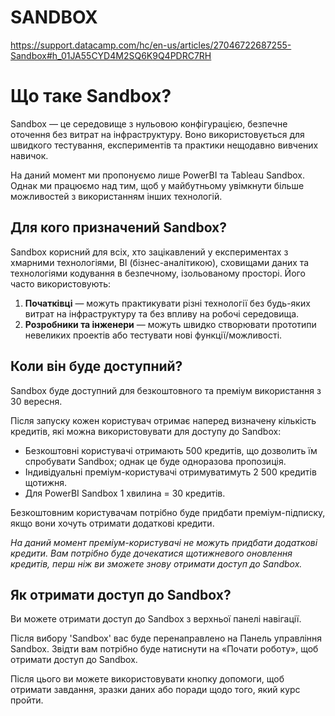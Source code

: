 
# SANDBOX
https://support.datacamp.com/hc/en-us/articles/27046722687255-Sandbox#h_01JA55CYD4M2SQ6K9Q4PDRC7RH

# Що таке Sandbox?

Sandbox — це середовище з нульовою конфігурацією, безпечне оточення без витрат на інфраструктуру. Воно використовується для швидкого тестування, експериментів та практики нещодавно вивчених навичок.

На даний момент ми пропонуємо лише PowerBI та Tableau Sandbox. Однак ми працюємо над тим, щоб у майбутньому увімкнути більше можливостей з використанням інших технологій.

## Для кого призначений Sandbox?

Sandbox корисний для всіх, хто зацікавлений у експериментах з хмарними технологіями, BI (бізнес-аналітикою), сховищами даних та технологіями кодування в безпечному, ізольованому просторі. Його часто використовують:

1. **Початківці** — можуть практикувати різні технології без будь-яких витрат на інфраструктуру та без впливу на робочі середовища.
2. **Розробники та інженери** — можуть швидко створювати прототипи невеликих проектів або тестувати нові функції/можливості.

## Коли він буде доступний?

Sandbox буде доступний для безкоштовного та преміум використання з 30 вересня.

Після запуску кожен користувач отримає наперед визначену кількість кредитів, які можна використовувати для доступу до Sandbox:
* Безкоштовні користувачі отримають 500 кредитів, що дозволить їм спробувати Sandbox; однак це буде одноразова пропозиція.
* Індивідуальні преміум-користувачі отримуватимуть 2 500 кредитів щотижня.
* Для PowerBI Sandbox 1 хвилина = 30 кредитів.

Безкоштовним користувачам потрібно буде придбати преміум-підписку, якщо вони хочуть отримати додаткові кредити.

*На даний момент преміум-користувачі не можуть придбати додаткові кредити. Вам потрібно буде дочекатися щотижневого оновлення кредитів, перш ніж ви зможете знову отримати доступ до Sandbox.*

## Як отримати доступ до Sandbox?

Ви можете отримати доступ до Sandbox з верхньої панелі навігації.

Після вибору 'Sandbox' вас буде перенаправлено на Панель управління Sandbox. Звідти вам потрібно буде натиснути на «Почати роботу», щоб отримати доступ до Sandbox.

Після цього ви можете використовувати кнопку допомоги, щоб отримати завдання, зразки даних або поради щодо того, який курс пройти.
